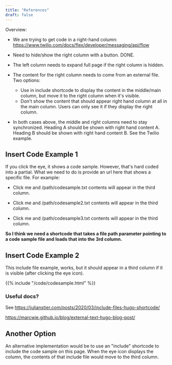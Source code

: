 ```yaml
---
title: "References"
draft: false
---
```


Overview: 

* We are trying to get code in a right-hand column: https://www.twilio.com/docs/flex/developer/messaging/api/flow
* Need to hide/show the right column with a button. DONE. 
* The left column needs to expand full page if the right column is hidden. 
* The content for the right column needs to come from an external file. Two options: 

  * Use in include shortcode to display the content in the middle/main column, but move it to the right column when it's visible. 
  * Don't show the content that should appear right hand column at all in the main column. Users can only see it if they display the right column. 

* In both cases above, the middle and right columns need to stay synchronized. Heading A should be shown with right hand content A. Heading B should be shown with right hand content B. See the Twilio example. 

## Insert Code Example 1

If you click the eye, it shows a code sample. However, that's hard coded into a partial. What we need to do is provide an url here that shows a specific file. For example: 

* Click me and /path/codesample.txt contents will appear in the third column. 

* Click me and /path/codesample2.txt contents will appear in the third column. 

* Click me and /path/codesample3.txt contents will appear in the third column. 

**So I think we need a shortcode that takes a file path parameter pointing to a code sample file and loads that into the 3rd column.**

## Insert Code Example 2


This include file example, works, but it should appear in a third column if it is visible (after clicking the eye icon). 

{{% include "/code/codesample.html" %}}

### Useful docs?

See https://julianstier.com/posts/2020/03/include-files-hugo-shortcode/

https://marcwie.github.io/blog/external-text-hugo-blog-post/

## Another Option

An alternative implementation would be to use an "include" shortcode to include the code sample on this page. When the eye icon displays the column, the contents of that include file would move to the third column. 


